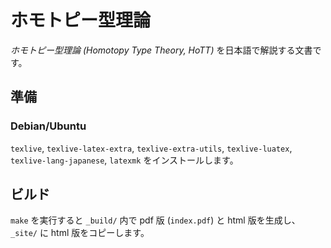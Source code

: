 # ホモトピー型理論

*ホモトピー型理論 (Homotopy Type Theory, HoTT)* を日本語で解説する文書です。

## 準備

### Debian/Ubuntu

`texlive`, `texlive-latex-extra`, `texlive-extra-utils`, `texlive-luatex`, `texlive-lang-japanese`, `latexmk` をインストールします。

## ビルド

`make` を実行すると `_build/` 内で pdf 版 (`index.pdf`) と html 版を生成し、 `_site/` に html 版をコピーします。
